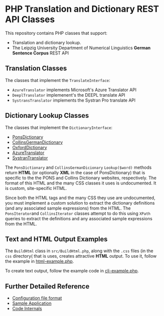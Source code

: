 # PHP Translation and Dictionary REST API Classes

This repository contains PHP classes that support:

- Translation and dictionary lookup.
- The Leipzig University Department of Numerical Linguistics **German Sentence Corpus** REST API

## Translation Classes

The classes that implement the `TranslateInterface`:

- `AzureTranslator` implements Microsoft's Azure Translator API
- `DeeplTranslator` implemenent's the DEEPL translate API
- `SystransTranslator` implements the Systran Pro translate API

## Dictionary Lookup Classes

The classes that implement the `DictionaryInterface`:

- [PonsDictionary](src/PonsDictionary.php)
- [CollinsGermanDictionary](src/CollinsGermanDictionary.php)
- [OxfordDictionary](src/OxfordDictionary.php)
- [AzureTranslator](src/AzureTranslator.php)
- [SystranTranslator](src/SystranTranslator.php)

The `PonsDictionary` and `CollinsGermanDicionary` `Lookup($word)` methods return **HTML** (or optionally **XML** in the case of PonsDictionary) that is specific to the
the PONS and Collins Dictionary websites, respectively. The format of this HTML and the many CSS classes it uses is undocumented. It is custom, site-specific HTML.

Since both the HTML tags and the many CSS they use are undocumented, you must implement a custom solution to extract the dictionary definitions (and any associated
sample expressions) from the HTML. The `PonsIterator`and `CollinsIterator` classes attempt to do this using `XPath` queries to extract the definitions and any
associated sample expressions from the HTML.

## Text and HTML Output Examples

The `BuildHtml` class in `src/BuildHtml.php`, along with the `.css` files (in the `css` directory( that is uses, creates attractive **HTML** output. To use it, follow
the example in [html-example.php](html-example.php).

To create text output, follow the example code in [cli-example.php](cli-example.php).

## Further Detailed Reference

- [Configuration file format](docs/config.md)
- [Sample Application](docs/app.md)
- [Code Internals](docs/internals.md)
